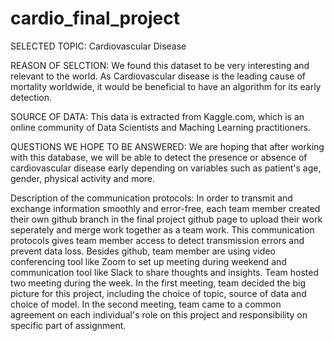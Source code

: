# cardio_final_project
SELECTED TOPIC: Cardiovascular Disease

REASON OF SELCTION: We found this dataset to be very interesting and relevant to the world. As Cardiovascular disease is the leading cause of mortality worldwide, it would be beneficial to have an algorithm for its early detection.

SOURCE OF DATA: This data is extracted from Kaggle.com, which is an online community of Data Scientists and Maching Learning practitioners.

QUESTIONS WE HOPE TO BE ANSWERED: We are hoping that after working with this database, we will be able to detect the presence or absence of cardiovascular disease early depending on variables such as patient's age, gender, physical activity and more.

Description of the communication protocols: In order to transmit and exchange information smoothly and error-free, each team member created their own github branch in the final project github page to upload their work seperately and merge work together as a team work. This communication protocols gives team member access to detect transmission errors and prevent data loss. Besides github, team member are using video conferencing tool like Zoom to set up meeting during weekend and communication tool like Slack to share thoughts and insights. Team hosted two meeting during the week. In the first meeting, team decided the big picture for this project, including the choice of topic, source of data and choice of model. In the second meeting, team came to a common agreement on each individual's role on this project and responsibility on specific part of assignment.


